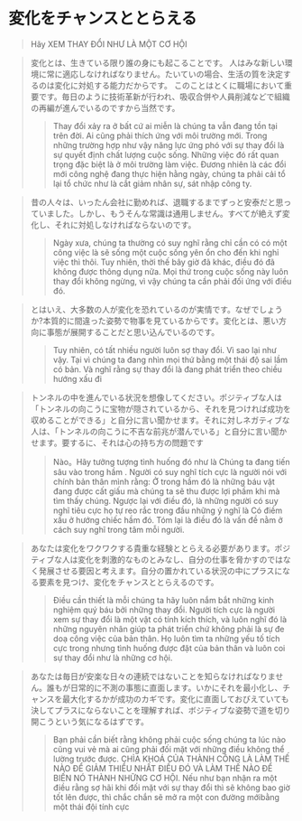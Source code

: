 # 変化をチャンスととらえる
>Hãy XEM THAY ĐỔI NHƯ LÀ MỘT CƠ HỘI

>変化とは、生きている限り誰の身にも起こることです。
人はみな新しい環境に常に適応しなければなりません。たいていの場合、生活の質を決定するのは変化に対処する能力だからです。
このことはとくに職場において重要です。毎日のように技術革新が行われ、吸収合併や人員削減などで組織の再編が進んでいるのですから当然です。
>>Thay đổi xảy ra ở bất cứ ai miễn là chúng ta vẫn đang tồn tại trên đời.
Ai cũng phải thích ứng với môi trường mới.
Trong những trường hợp như vậy năng lực ứng phó với sự thay đổi là sự quyết định chất lượng cuộc sống.
Những việc đó rất quan trọng đặc biệt là ở môi trường làm việc.
Đương nhiên là các đổi mới công nghệ đang thực hiện hằng ngày,
chúng ta phải cải tổ lại tổ chức như là cắt giảm nhân sự, sát nhập công ty.

>昔の人々は、いったん会社に勤めれば、退職するまでずっと安泰だと思っていました。しかし、もうそんな常識は通用しません。すべてが絶えず変化し、それに対処しなければならないのです。
>>Ngày xưa, chúng ta thường có suy nghĩ rằng chỉ cần có có một công việc là sẽ sống một cuộc sống yên ổn cho đến khi nghỉ việc thì thôi.
Tuy nhiên, thời thế bây giờ đã khác, điều đó đã không được thông dụng nữa.
Mọi thứ trong cuộc sống này luôn thay đổi không ngừng, vì vậy chúng ta cần phải đối ứng với điều đó.

>とはいえ、大多数の人が変化を恐れているのが実情です。なぜでしょうか?本質的に間違った姿勢で物事を見ているからです。変化とは、悪い方向に事態が展開することだと思い込んでいるのです。
>>Tuy nhiên, có tất nhiều người luôn sợ thay đổi. Vì sao lại như vậy. Tại vì chúng ta đang nhìn mọi thứ bằng một thái độ sai lầm có bản. Và nghĩ rằng sự thay đổi là đang phát triển theo chiều hướng xấu đi

>トンネルの中を進んでいる状況を想像してください。ポジティブな人は「トンネルの向こうに宝物が隠されているから、それを見つければ成功を収めることができる」と自分に言い聞かせます。それに対しネガティブな人は、「トンネルの向こうに不吉な前兆が潜んでいる」と自分に言い聞かせます。要するに、それは心の持ち方の問題です
>>Nào。Hãy tưởng tượng tình huống đó như là Chúng ta đang tiến sâu vào trong hầm .
Người có suy nghĩ tích cực là người nói với chính bản thân mình rằng: Ở trong hầm đó là những báu vật đang được cất giấu mà chúng ta sẽ thu được lợi phầm khi mà tìm thấy chúng. Ngược lại với điều đó, là những người có suy nghĩ tiêu cực họ tự reo rắc trong đầu những ý nghĩ là Có điềm xấu ở hướng chiếc hầm đó.
Tóm lại là điều đó là vấn đề nằm ở cách suy nghĩ trong tâm mỗi người.

>あなたは変化をワクワクする貴重な経験ととらえる必要があります。ポジティブな人は変化を刺激的なものとみなし、自分の仕事を脅かすのではなく発展させる要因と考えます。自分の置かれている状況の中にプラスになる要素を見つけ、変化をチャンスととらえるのです。
>>Điều cần thiết là mỗi chúng ta hãy luôn nắm bắt những kinh nghiệm quý báu bởi những thay đổi.
Người tích cực là người xem sự thay đổi là một vật có tính kích thích, và luôn nghĩ đó là những nguyên nhân giúp ta phát triển chứ không phải là sự đe doạ công việc của bản thân.
Họ luôn tìm ta những yếu tố tích cực trong nhưng tình huống được đặt của bản thân và luôn coi sự thay đổi như là những cơ hội.

>あなたは毎日が安楽な日々の連続ではないことを知らなければなりません。誰もが日常的に不測の事態に直面します。いかにそれを最小化し、チャンスを最大化するかが成功のカギです。変化に直面しておびえていても決してプラスにならないことを理解すれば、ボジティブな姿勢で道を切り開こうという気になるはずです。
>>Bạn phải cần biết rằng không phải cuộc sống chúng ta lúc nào cũng vui vẻ mà ai cũng phải đối mặt với những điều không thể lường trước được.
CHÌA KHOÁ CỦA THÀNH CÔNG LÀ LÀM THẾ NÀO ĐỂ GIẢM THIỂU NHẤT ĐIỀU ĐÓ VÀ LÀM THẾ NÀO ĐỂ BIẾN NÓ THÀNH NHỮNG CƠ HỘI.
Nếu như bạn nhận ra một điều rằng sợ hãi khi đối mặt với sự thay đổi thì sẽ không bao giờ tốt lên được, thì chắc chắn sẽ mở ra một con đường mớibằng một thái đội tính cực
